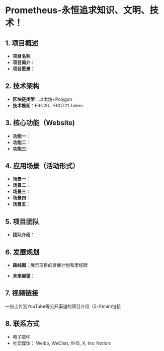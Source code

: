 # Prometheus-永恒追求知识、文明、技术！

## 1. 项目概述
- **项目名称**
- **项目简介**：
- **项目愿景**：

## 2. 技术架构
- **区块链类型**：以太坊+Polygon
- **技术框架**：ERC20，ERC721 Token

## 3. 核心功能（Website)
- **功能一**：
- **功能二**：
- **功能三**:

## 4. 应用场景（活动形式）
- **场景一**：
- **场景二**：
- **场景三**：
- **场景四**：
- **场景五**：

## 5. 项目团队
- **团队介绍**：


## 6. 发展规划
- **路线图**：展示项目的发展计划和里程碑

- **未来展望**：

## 7. 视频链接
一份上传到YouTube等公开渠道的项目介绍（5-10min)链接

## 8. 联系方式
- 电子邮件
- 社交媒体：
  Weibo,
  WeChat,
  XHS,
  X,
  Ins:
  Notion: 
